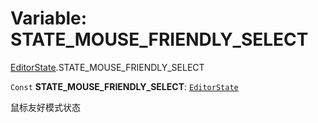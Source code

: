 # Variable: STATE\_MOUSE\_FRIENDLY\_SELECT

[EditorState](/en/auto-docs/core/modules/EditorState.md).STATE\_MOUSE\_FRIENDLY\_SELECT

`Const` **STATE\_MOUSE\_FRIENDLY\_SELECT**: [`EditorState`](/en/auto-docs/core/interfaces/EditorState-1.md)

鼠标友好模式状态
